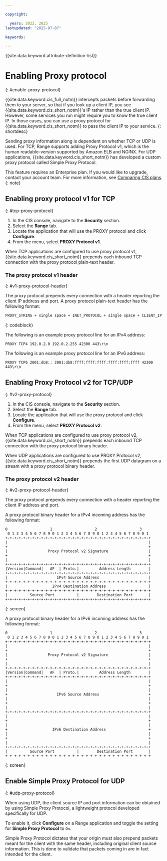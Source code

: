 ```yaml
---

copyright:

  years: 2022, 2025
lastupdated: "2025-07-07"

keywords:

---
```


{{site.data.keyword.attribute-definition-list}}

# Enabling Proxy protocol
{: #enable-proxy-protocol}

{{site.data.keyword.cis_full_notm}} intercepts packets before forwarding them to your server, so that if you look up a client IP, you see {{site.data.keyword.cis_short_notm}}'s IP rather than the true client IP. However, some services you run might require you to know the true client IP. In those cases, you can use a proxy protocol for {{site.data.keyword.cis_short_notm}} to pass the client IP to your service.
{: shortdesc}

Sending proxy information along is dependent on whether TCP or UDP is used. For TCP, Range supports adding Proxy Protocol v1, which is the human readable-version supported by Amazon ELB and NGINX. For UDP applications, {{site.data.keyword.cis_short_notm}} has developed a custom proxy protocol called Simple Proxy Protocol.

This feature requires an Enterprise plan. If you would like to upgrade, contact your account team. For more information, see [Comparing CIS plans](/docs/cis?topic=cis-cis-plan-comparison).
{: note}

## Enabling proxy protocol v1 for TCP
{: #tcp-proxy-protocol}

1. In the CIS console, navigate to the **Security** section.
1. Select the **Range** tab.
1. Locate the application that will use the PROXY protocol and click **Configure**.
1. From the menu, select **PROXY Protocol v1**.

When TCP applications are configured to use proxy protocol v1, {{site.data.keyword.cis_short_notm}} prepends each inbound TCP connection with the proxy protocol plain-text header.

### The proxy protocol v1 header
{: #v1-proxy-protocol-header}

The proxy protocol prepends every connection with a header reporting the client IP address and port. A proxy protocol plain-text header has the following format:

```sh
PROXY_STRING + single space + INET_PROTOCOL + single space + CLIENT_IP + single space + PROXY_IP + single space + CLIENT_PORT + single space + PROXY_PORT + "\r\n"
```
{: codeblock}

The following is an example proxy protocol line for an IPv4 address:

`PROXY TCP4 192.0.2.0 192.0.2.255 42300 443\r\n`

The following is an example proxy protocol line for an IPv6 address:

`PROXY TCP6 2001:db8:: 2001:db8:ffff:ffff:ffff:ffff:ffff:ffff 42300 443\r\n`


## Enabling Proxy Protocol v2 for TCP/UDP
{: #v2-proxy-protocol}

1. In the CIS console, navigate to the **Security** section.
1. Select the **Range** tab.
1. Locate the application that will use the proxy protocol and click **Configure**.
1. From the menu, select **PROXY Protocol v2**.

When TCP applications are configured to use proxy protocol v2, {{site.data.keyword.cis_short_notm}} prepends each inbound TCP connection with the proxy protocol binary header.

When UDP applications are configured to use PROXY Protocol v2, {{site.data.keyword.cis_short_notm}} prepends the first UDP datagram on a stream with a proxy protocol binary header.

### The proxy protocol v2 header
{: #v2-proxy-protocol-header}

The proxy protocol prepends every connection with a header reporting the client IP address and port.

A proxy protocol binary header for a IPv4 incoming address has the following format:

```text
0                   1                   2                   3
 0 1 2 3 4 5 6 7 8 9 0 1 2 3 4 5 6 7 8 9 0 1 2 3 4 5 6 7 8 9 0 1
+-+-+-+-+-+-+-+-+-+-+-+-+-+-+-+-+-+-+-+-+-+-+-+-+-+-+-+-+-+-+-+-+
|                                                               |
+                                                               +
|                  Proxy Protocol v2 Signature                  |
+                                                               +
|                                                               |
+-+-+-+-+-+-+-+-+-+-+-+-+-+-+-+-+-+-+-+-+-+-+-+-+-+-+-+-+-+-+-+-+
|Version|Command|   AF  | Proto.|         Address Length        |
+-+-+-+-+-+-+-+-+-+-+-+-+-+-+-+-+-+-+-+-+-+-+-+-+-+-+-+-+-+-+-+-+
|                      IPv4 Source Address                      |
+-+-+-+-+-+-+-+-+-+-+-+-+-+-+-+-+-+-+-+-+-+-+-+-+-+-+-+-+-+-+-+-+
|                    IPv4 Destination Address                   |
+-+-+-+-+-+-+-+-+-+-+-+-+-+-+-+-+-+-+-+-+-+-+-+-+-+-+-+-+-+-+-+-+
|          Source Port          |        Destination Port       |
+-+-+-+-+-+-+-+-+-+-+-+-+-+-+-+-+-+-+-+-+-+-+-+-+-+-+-+-+-+-+-+-+
```
{: screen}

A proxy protocol binary header for a IPv6 incoming address has the following format:

```text
0                   1                   2                   3
 0 1 2 3 4 5 6 7 8 9 0 1 2 3 4 5 6 7 8 9 0 1 2 3 4 5 6 7 8 9 0 1
+-+-+-+-+-+-+-+-+-+-+-+-+-+-+-+-+-+-+-+-+-+-+-+-+-+-+-+-+-+-+-+-+
|                                                               |
+                                                               +
|                  Proxy Protocol v2 Signature                  |
+                                                               +
|                                                               |
+-+-+-+-+-+-+-+-+-+-+-+-+-+-+-+-+-+-+-+-+-+-+-+-+-+-+-+-+-+-+-+-+
|Version|Command|   AF  | Proto.|         Address Length        |
+-+-+-+-+-+-+-+-+-+-+-+-+-+-+-+-+-+-+-+-+-+-+-+-+-+-+-+-+-+-+-+-+
|                                                               |
+                                                               +
|                                                               |
+                      IPv6 Source Address                      +
|                                                               |
+                                                               +
|                                                               |
+-+-+-+-+-+-+-+-+-+-+-+-+-+-+-+-+-+-+-+-+-+-+-+-+-+-+-+-+-+-+-+-+
|                                                               |
+                                                               +
|                                                               |
+                    IPv6 Destination Address                   +
|                                                               |
+                                                               +
|                                                               |
+-+-+-+-+-+-+-+-+-+-+-+-+-+-+-+-+-+-+-+-+-+-+-+-+-+-+-+-+-+-+-+-+
|          Source Port          |        Destination Port       |
+-+-+-+-+-+-+-+-+-+-+-+-+-+-+-+-+-+-+-+-+-+-+-+-+-+-+-+-+-+-+-+-+
```
{: screen}

## Enable Simple Proxy Protocol for UDP
{: #udp-proxy-protocol}

When using UDP, the client source IP and port information can be obtained by using Simple Proxy Protocol, a lightweight protocol developed specifically for UDP.

To enable it, click **Configure** on a Range application and toggle the setting for **Simple Proxy Protocol** to `On`.

Simple Proxy Protocol dictates that your origin must also prepend packets meant for the client with the same header, including original client source information. This is done to validate that packets coming in are in fact intended for the client.
